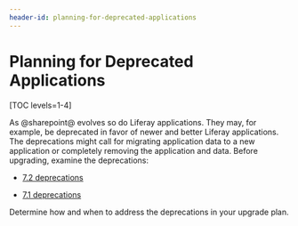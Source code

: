 ```yaml
---
header-id: planning-for-deprecated-applications
---
```


# Planning for Deprecated Applications

[TOC levels=1-4]

As @sharepoint@ evolves so do Liferay applications. They may, for example, be
deprecated in favor of newer and better Liferay applications. The deprecations
might call for migrating application data to a new application or completely
removing the application and data. Before upgrading, examine the deprecations:

-   [7.2 deprecations](/docs/7-2/deploy/-/knowledge_base/d/deprecated-apps-in-7-2-what-to-do)

-   [7.1 deprecations](/docs/7-1/deploy/-/knowledge_base/d/deprecated-apps-in-7-1-what-to-do)

Determine how and when to address the deprecations in your upgrade plan. 
